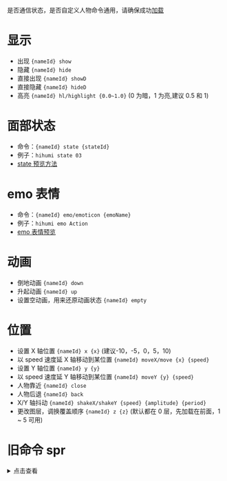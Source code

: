 是否通信状态，是否自定义人物命令通用，请确保成功[加载](https://github.com/Tualin14/ArisStudio/wiki/1-%E5%8A%A0%E8%BD%BD-load#%E4%BA%BA%E7%89%A9%E5%8A%A0%E8%BD%BD)

# 显示

- 出现 `{nameId} show`
- 隐藏 `{nameId} hide`
- 直接出现 `{nameId} showD`
- 直接隐藏 `{nameId} hideD`
- 高亮 `{nameId} hl/highlight {0.0~1.0}` (0 为暗，1 为亮,建议 0.5 和 1)

# 面部状态

- 命令：`{nameId} state {stateId}`
- 例子：`hihumi state 03`
- [state 预览方法](./9-state%E9%A2%84%E8%A7%88%E6%96%B9%E6%B3%95-state_previe)

# emo 表情

- 命令：`{nameId} emo/emoticon {emoName}`
- 例子：`hihumi emo Action`
- [emo 表情预览](./9-emo%E8%A1%A8%E6%83%85%E9%A2%84%E8%A7%88-emo_preview)

# 动画

- 倒地动画 `{nameId} down`
- 升起动画 `{nameId} up`
- 设置空动画，用来还原动画状态 `{nameId} empty`

# 位置

- 设置 X 轴位置 `{nameId} x {x}` (建议-10，-5，0，5，10)
- 以 speed 速度延 X 轴移动到某位置 `{nameId} moveX/move {x} {speed}`
- 设置 Y 轴位置 `{nameId} y {y}`
- 以 speed 速度延 Y 轴移动到某位置 `{nameId} moveY {y} {speed}`
- 人物靠近 `{nameId} close`
- 人物后退 `{nameId} back`
- X/Y 轴抖动 `{nameId} shakeX/shakeY {speed} {amplitude} {period}`
- 更改图层，调换覆盖顺序 `{nameId} z {z}` (默认都在 0 层，先加载在前面，1 ~ 5 可用)


# 旧命令 spr

<details>
<summary>点击查看</summary>
<pre>

# 显示

- 出现 `spr show {nameId}`
- 隐藏 `spr hide {nameId}`
- 直接出现 `spr showD {nameId}`
- 直接隐藏 `spr hideD {nameId}`
- 高亮 `spr hl/highlight {nameId} {0.0~1.0}` (0 为暗，1 为亮,建议 0.5 和 1)

# 面部状态

- 命令：`spr state {nameId} {stateId}`
- 例子：`spr state hihumi 03`
- [state 预览方法](./9-state%E9%A2%84%E8%A7%88%E6%96%B9%E6%B3%95-state_previe)

# emo 表情

- 命令：`spr emo/emoticon {nameId} {emoName}`
- 例子：`spr emo hihumi Action`
- [emo 表情预览](./9-emo%E8%A1%A8%E6%83%85%E9%A2%84%E8%A7%88-emo_preview)

# 动画

- 倒地动画 `spr down {nameId}`
- 升起动画 `spr up {nameId}`
- 设置空动画，用来还原动画状态 `spr empty {nameID}`

# 位置

- 设置 X 轴位置 `spr x {nameID} {x}` (建议-10，-5，0，5，10)
- 以 speed 速度延 X 轴移动到某位置 `spr moveX/move {nameID} {x} {speed}`
- 设置 Y 轴位置 `spr y {nameID} {y}`
- 以 speed 速度延 Y 轴移动到某位置 `spr moveY {nameID} {y} {speed}`
- 人物靠近 `spr close {nameID}`
- 人物后退 `spr back {nameId}`
- X/Y 轴抖动 `spr shakeX/shakeY {nameId} {speed} {amplitude} {period}`
- 更改图层，调换覆盖顺序 `spr z {nameID} {z}` (默认都在 0 层，先加载在前面，1 ~ 5 可用)

</details>

